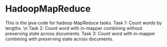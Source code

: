 # HadoopMapReduce
This is the java code for hadoop MapReduce tasks.
Task 1: Count words by lengths. \n
Task 2: Count word with in-mapper combining without preserving state across documents.
Task 3: Count word with in-mapper combining with preserving state across documents.
